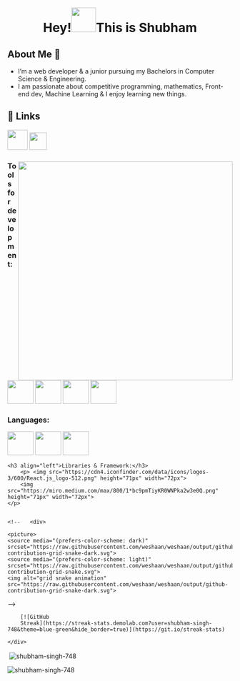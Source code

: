 <h1 align="center">Hey!<img src="https://cdn3.emoji.gg/emojis/wavegif_1860.gif" width="auto" height="55px">This is
    Shubham</h1>

## About Me 🚀
* I’m a web developer & a junior pursuing my Bachelors in Computer Science & Engineering.
* I am passionate about competitive programming, mathematics, Front-end dev, Machine Learning & I enjoy learning new
things.

## 🔗 Links
  <a href="https://bit.ly/3YNDuvV"><img src="https://cdn-icons-png.flaticon.com/512/2626/2626273.png" alt="" width="45"
        height="45"></a>
  <a href="https://bit.ly/3lqPdlP"><img
        src="https://upload.wikimedia.org/wikipedia/commons/thumb/4/4f/Twitter-logo.svg/512px-Twitter-logo.svg.png?20220821125553"
        alt="" width="39" height="39"></a>
        
<h3 align="left">
    <p align="left">
    <p align="center"> <img src="https://media2.giphy.com/media/qgQUggAC3Pfv687qPC/giphy.gif" alt="" align="right"
            width="480px" height="490px"> </p>

 <h3 align="left">Tools for development:</h3>
      <p> <img src="https://cdn.pixabay.com/photo/2017/08/05/11/16/logo-2582748_1280.png" height="53px" width="58px">
        <img src="https://cdn.pixabay.com/photo/2017/08/05/11/16/logo-2582747_640.png" height="53px" width="58px">
        <img src="https://git-scm.com/images/logos/downloads/Git-Icon-1788C.png" height="53px" width="58px">
        <img src="https://w7.pngwing.com/pngs/512/824/png-transparent-visual-studio-code-hd-logo-thumbnail.png"
            height="53px" width="58px">
    </p>

 <h3 align="left">Languages:</h3>
        <p> <img src="https://i.pinimg.com/736x/a2/dc/32/a2dc3249364449a49f01a6275d277b8c.jpg" height="53px" width="58px">
        <img src="https://www.citypng.com/public/uploads/preview/js-javascript-round-logo-icon-png-11662226392lsrrajcm0y.png"
            height="53px" width="58px">
        <img src="https://upload.wikimedia.org/wikipedia/commons/thumb/c/c3/Python-logo-notext.svg/1200px-Python-logo-notext.svg.png"
            height="53px" width="58px">
    </p>

    <h3 align="left">Libraries & Framework:</h3>
        <p> <img src="https://cdn4.iconfinder.com/data/icons/logos-3/600/React.js_logo-512.png" height="71px" width="72px">
        <img src="https://miro.medium.com/max/800/1*bc9pmTiyKR0WNPka2w3e0Q.png" height="71px" width="72px">
    </p>


    <!--   <div>

    <picture>
    <source media="(prefers-color-scheme: dark)" srcset="https://raw.githubusercontent.com/weshaan/weshaan/output/github-contribution-grid-snake-dark.svg">
    <source media="(prefers-color-scheme: light)" srcset="https://raw.githubusercontent.com/weshaan/weshaan/output/github-contribution-grid-snake.svg">
    <img alt="grid snake animation" src="https://raw.githubusercontent.com/weshaan/weshaan/output/github-contribution-grid-snake-dark.svg">
  </picture>

  
</div> -->

  <div>

        [![GitHub
        Streak](https://streak-stats.demolab.com?user=shubham-singh-748&theme=blue-green&hide_border=true)](https://git.io/streak-stats)

    </div>


 <p>&nbsp;<img align="center"
            src="https://github-readme-stats.vercel.app/api?username=shubham-singh-748&show_icons=true&locale=en"
            alt="shubham-singh-748" /></p>
 <p align="left"> <img
            src="https://komarev.com/ghpvc/?username=shubham-singh-748&label=Profile Views&color=0e75b6&style=flat"
            alt="shubham-singh-748" /> </p>
